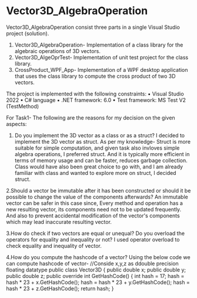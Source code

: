 # Vector3D_AlgebraOperation

Vector3D_AlgebraOperation consist three parts in a single Visual Studio project (solution).
1. Vector3D_AlgebraOperation- Implementation of a class library for the algebraic operations of 3D vectors.
2. Vector3D_AlgeOprTest- Implementation of unit test project for the class library.
3. CrossProduct_WPF_App- Implementation of a WPF desktop application that uses the class library to compute the cross product of two 3D vectors.

The project is implemented with the following constraints:
▪ Visual Studio 2022
▪ C# language
▪ .NET framework: 6.0
▪ Test framework: MS Test V2 (TestMethod)

For Task1-
The following are the reasons for my decision on the given aspects:

1. Do you implement the 3D vector as a class or as a struct?
I decided to implement the 3D vector as struct.
As per my knowledge-
Struct is more suitable for simple computation, and given task also invloves simple algebra operations, I preferred struct.
And it is typically more efficient in terms of memory usage and can be faster, reduces garbage collection.
Class would have also been great choice to go with, and I am already familiar with class and wanted to explore more on struct, I decided struct.

2.Should a vector be immutable after it has been constructed or should it be possible to change the
value of the components afterwards?
An immutable vector can be safer in this case since, 
Every method and operation has a new resulting vector, its components need not to be updated frequently.
And also to prevent accidental modification of the vector's components which may lead inaccurate resulting vector.

3.How do check if two vectors are equal or unequal? Do you overload the operators for equality and inequality or not?
I used operator overload to check equality and inequality of vector.

4.How do you compute the hashcode of a vector?
Using the below code we can compute hashcode of vector-
//Conside x,y,z as ddouble precision floating datatype
public class Vector3D {
    public double x;
    public double y;
    public double z;
public override int GetHashCode() {
        int hash = 17;
        hash = hash * 23 + x.GetHashCode();
        hash = hash * 23 + y.GetHashCode();
        hash = hash * 23 + z.GetHashCode();
        return hash;
    }

